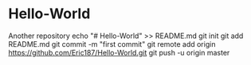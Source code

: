 # Hello-World
Another repository
echo "# Hello-World" >> README.md
git init
git add README.md
git commit -m "first commit"
git remote add origin https://github.com/Eric187/Hello-World.git
git push -u origin master
                
